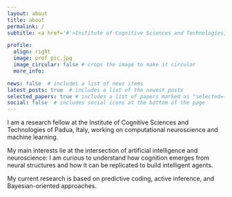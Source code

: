 ```yaml
---
layout: about
title: about
permalink: /
subtitle: <a href='#'>Institute of Cognitive Sciences and Technologies, National Research Council, Padova</a>

profile:
  align: right
  image: prof_pic.jpg
  image_circular: false # crops the image to make it circular
  more_info:

news: false  # includes a list of news items
latest_posts: true  # includes a list of the newest posts
selected_papers: true # includes a list of papers marked as "selected={true}"
social: false  # includes social icons at the bottom of the page
---
```


I am a research fellow at the Institute of Cognitive Sciences and Technologies of Padua, Italy, working on computational neuroscience and machine learning.

My main interests lie at the intersection of artificial intelligence and neuroscience: I am curious to understand how cognition emerges from neural structures and how it can be replicated to build intelligent agents.

My current research is based on predictive coding, active inference, and Bayesian-oriented approaches. 
